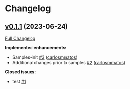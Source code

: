 # Changelog

## [v0.1.1](https://github.com/CrowdStrike/crimson-falcon/tree/v0.1.1) (2023-06-24)

[Full Changelog](https://github.com/CrowdStrike/crimson-falcon/compare/b06a0cabc2a773a3f1a5893a3bbd18fd0191618b...v0.1.1)

**Implemented enhancements:**

- Samples-init [\#3](https://github.com/CrowdStrike/crimson-falcon/pull/3) ([carlosmmatos](https://github.com/carlosmmatos))
- Additional changes prior to samples [\#2](https://github.com/CrowdStrike/crimson-falcon/pull/2) ([carlosmmatos](https://github.com/carlosmmatos))

**Closed issues:**

- test [\#1](https://github.com/CrowdStrike/crimson-falcon/issues/1)
